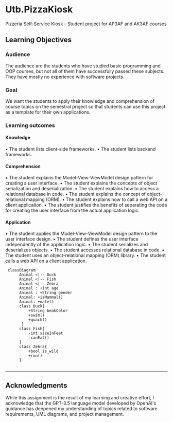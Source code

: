 # Utb.PizzaKiosk

Pizzeria Self-Service Kiosk - Student project for AP3AF and AK3AF courses

## Learning Objectives

### Audience

The audience are the students who have studied basic programming and OOP courses, but not all of them have successfully passed these subjects. They have mostly no experience with software projects.

### Goal

We want the students to apply their knowledge and comprehension of course topics on the semestral project so that students can use this project as a template for their own applications. 

### Learning outcomes

#### Knowledge

•	The student lists client-side frameworks.
•	The student lists backend frameworks.

#### Comprehension

•	The student explains the Model-View-ViewModel design pattern for creating a user interface.
•	The student explains the concepts of object serialization and deserialization.
•	The student explains how to access a relational database in code.
•	The student explains the concept of object-relational mapping (ORM).
•	The student explains how to call a web API on a client application.
•	The student justifies the benefits of separating the code for creating the user interface from the actual application logic.

#### Application

•	The student applies the Model-View-ViewModel design pattern to the user interface design.
•	The student defines the user interface independently of the application logic.
•	The student serializes and deserializes objects.
•	The student accesses relational database in code.
•	The student uses an object-relational mapping (ORM) library.
•	The student calls a web API on a client application.


```mermaid
 classDiagram
      Animal <|-- Duck
      Animal <|-- Fish
      Animal <|-- Zebra
      Animal : +int age
      Animal : +String gender
      Animal: +isMammal()
      Animal: +mate()
      class Duck{
          +String beakColor
          +swim()
          +quack()
       }
      class Fish{
          -int sizeInFeet
          -canEat()
      }
      class Zebra{
          +bool is_wild
          +run()
      }  
    
```

---
## Acknowledgments 

While this assignment is the result of my learning and creative effort, I acknowledge that the GPT-3.5 language model developed by OpenAI's guidance has deepened my understanding of topics related to software requirements, UML diagrams, and project management.
